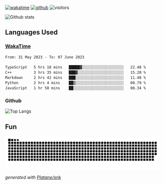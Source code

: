 [![wakatime](https://wakatime.com/badge/user/82c377cd-a54c-404c-b7df-177b313ca539.svg)](https://wakatime.com/@82c377cd-a54c-404c-b7df-177b313ca539)
[![github](https://img.shields.io/github/followers/xinthose?logo=github&style=plastic)](https://github.com/alanhamlett?tab=followers)
![visitors](https://visitor-badge.glitch.me/badge?page_id=xinthose&left_color=green&right_color=red)

![Github stats](https://github-readme-stats.vercel.app/api?username=xinthose&show_icons=true&theme=radical&count_private=true)

## Languages Used

### [WakaTime](https://wakatime.com/)
<!--START_SECTION:waka-->

```txt
From: 31 May 2023 - To: 07 June 2023

TypeScript   5 hrs 18 mins   █████▓░░░░░░░░░░░░░░░░░░░   22.48 %
C++          3 hrs 35 mins   ███▓░░░░░░░░░░░░░░░░░░░░░   15.20 %
Markdown     2 hrs 42 mins   ███░░░░░░░░░░░░░░░░░░░░░░   11.48 %
Python       2 hrs 4 mins    ██▒░░░░░░░░░░░░░░░░░░░░░░   08.79 %
JavaScript   1 hr 58 mins    ██░░░░░░░░░░░░░░░░░░░░░░░   08.34 %
```

<!--END_SECTION:waka-->

### Github

![Top Langs](https://github-readme-stats.vercel.app/api/top-langs/?username=xinthose)

## Fun
![github contribution grid snake animation](https://raw.githubusercontent.com/xinthose/xinthose/output/github-contribution-grid-snake.svg)

_generated with [Platane/snk](https://github.com/Platane/snk)_
